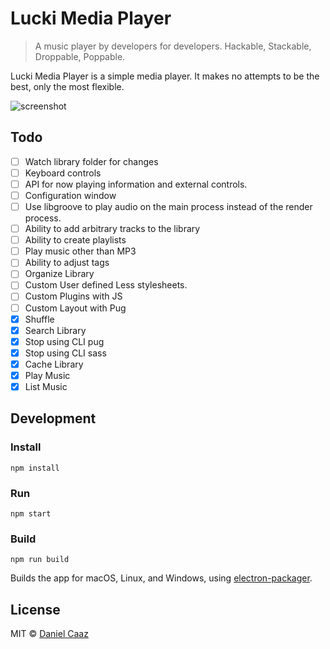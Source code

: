 # Lucki Media Player

> A music player by developers for developers. Hackable, Stackable, Droppable, Poppable.

Lucki Media Player is a simple media player. It makes no attempts to be the best, only the most flexible.

![screenshot](https://dl.dropboxusercontent.com/u/9305622/KEEP/Dev/lucki.png "Screenshot")

## Todo
- [ ] Watch library folder for changes
- [ ] Keyboard controls
- [ ] API for now playing information and external controls.
- [ ] Configuration window
- [ ] Use libgroove to play audio on the main process instead of the render process.
- [ ] Ability to add arbitrary tracks to the library
- [ ] Ability to create playlists
- [ ] Play music other than MP3
- [ ] Ability to adjust tags
- [ ] Organize Library
- [ ] Custom User defined Less stylesheets.
- [ ] Custom Plugins with JS
- [ ] Custom Layout with Pug
- [x] Shuffle
- [x] Search Library
- [x] Stop using CLI pug
- [x] Stop using CLI sass
- [x] Cache Library
- [x] Play Music
- [x] List Music

## Development

### Install

`npm install`

### Run

`npm start`

### Build

`npm run build`

Builds the app for macOS, Linux, and Windows, using [electron-packager](https://github.com/electron-userland/electron-packager).


## License

MIT © [Daniel Caaz](https://caaz.me)
